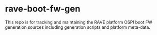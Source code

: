 # rave-boot-fw-gen
This repo is for tracking and maintaining the RAVE platform OSPI boot FW generation sources including generation scripts and platform meta-data.  
